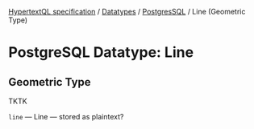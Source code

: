 [HypertextQL specification](../../README.md) / [Datatypes](../README.md) /  [PostgresSQL](README) / Line (Geometric Type)

# PostgreSQL Datatype: Line
## Geometric Type

TKTK

`line` — Line — stored as plaintext?
